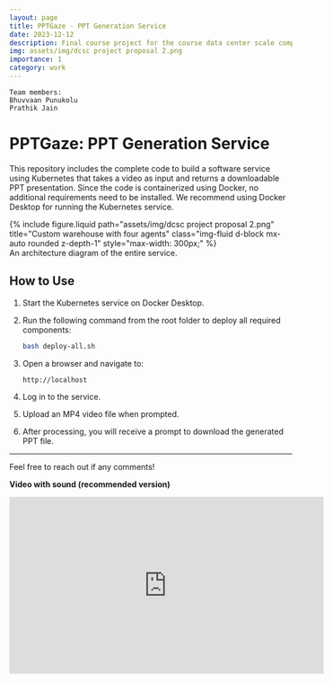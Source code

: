 ```yaml
---
layout: page
title: PPTGaze - PPT Generation Service
date: 2023-12-12
description: Final course project for the course data center scale computing
img: assets/img/dcsc project proposal 2.png
importance: 1
category: work
---
```


    Team members:
    Bhuvvaan Punukolu
    Prathik Jain

# PPTGaze: PPT Generation Service

This repository includes the complete code to build a software service using Kubernetes that takes a video as input and returns a downloadable PPT presentation. Since the code is containerized using Docker, no additional requirements need to be installed. We recommend using Docker Desktop for running the Kubernetes service.

<div class="row justify-content-center">
  <div class="col-auto text-center">
    <!-- The inline style below limits the figure to 300px wide -->
    {% include figure.liquid 
      path="assets/img/dcsc project proposal 2.png" 
      title="Custom warehouse with four agents"
      class="img-fluid d-block mx-auto rounded z-depth-1" 
      style="max-width: 300px;"
    %}
  </div>
</div>
<div class="caption text-center">
   An architecture diagram of the entire service.
</div>

## How to Use

1. Start the Kubernetes service on Docker Desktop.
2. Run the following command from the root folder to deploy all required components:

   ```bash
   bash deploy-all.sh
   ```

3. Open a browser and navigate to:

   ```
   http://localhost
   ```

4. Log in to the service.
5. Upload an MP4 video file when prompted.
6. After processing, you will receive a prompt to download the generated PPT file.

---

Feel free to reach out if any comments!

**Video with sound (recommended version)**

<div class="video-container">
   <iframe width="560" height="315" src="https://www.youtube.com/embed/hMuxLK65RBs?si=7jwvluxUQlenVFN9" title="YouTube video player" frameborder="0" allow="accelerometer; autoplay; clipboard-write; encrypted-media; gyroscope; picture-in-picture; web-share" referrerpolicy="strict-origin-when-cross-origin" allowfullscreen></iframe>
</div>
<br />

<br /><br />
